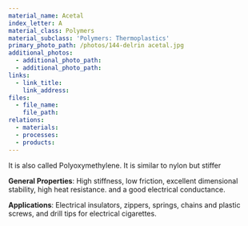 ```yaml
---
material_name: Acetal
index_letter: A
material_class: Polymers
material_subclass: 'Polymers: Thermoplastics'
primary_photo_path: /photos/144-delrin acetal.jpg
additional_photos:
  - additional_photo_path:
  - additional_photo_path:
links:
  - link_title:
    link_address:
files:
  - file_name:
    file_path:
relations:
  - materials:
  - processes:
  - products:
---
```



It is also called Polyoxymethylene. It is similar to nylon but stiffer

**General Properties**: High stiffness, low friction, excellent dimensional stability, high heat resistance. and a good electrical conductance.

**Applications**: Electrical insulators, zippers, springs, chains and plastic screws, and drill tips for electrical cigarettes.

